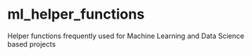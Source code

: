 # ml_helper_functions
Helper functions frequently used for Machine Learning and Data Science based projects
